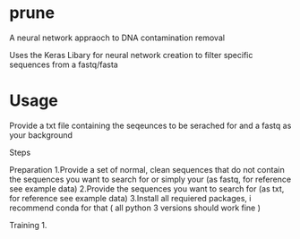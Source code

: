 # prune
A neural network appraoch to DNA contamination removal

Uses the Keras Libary for neural network creation to filter specific sequences from a fastq/fasta

# Usage

Provide a txt file containing the seqeunces to be serached for and a fastq as your background

Steps

Preparation
1.Provide a set of normal, clean sequences that do not contain the sequences you want to search for or simply your  (as fastq, for reference see example data)
2.Provide the sequences you want to search for (as txt, for reference see example data) 
3.Install all requiered packages, i recommend conda for that ( all python 3 versions should work fine )

Training
1.
